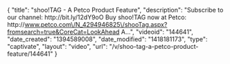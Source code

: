 {
    "title": "shoo!TAG - A Petco Product Feature",
    "description": "Subscribe to our channel: http:\/\/bit.ly\/12dY9oO Buy shoo!TAG now at Petco: http:\/\/www.petco.com\/N_4294946825\/shooTag.aspx?fromsearch=true&CoreCat=LookAhead A...",
    "videoid": "144641",
    "date_created": "1394589008",
    "date_modified": "1418181173",
    "type": "captivate",
    "layout": "video",
    "url": "\/v\/shoo-tag-a-petco-product-feature\/144641"
}